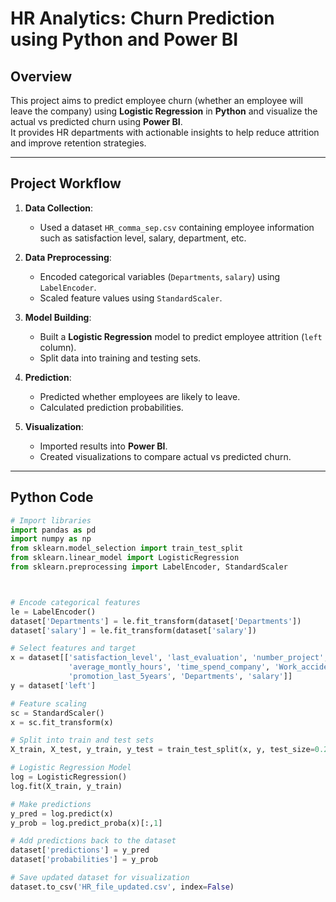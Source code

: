 # HR Analytics: Churn Prediction using Python and Power BI

## Overview
This project aims to predict employee churn (whether an employee will leave the company) using **Logistic Regression** in **Python** and visualize the actual vs predicted churn using **Power BI**.  
It provides HR departments with actionable insights to help reduce attrition and improve retention strategies.

---

## Project Workflow

1. **Data Collection**:
   - Used a dataset `HR_comma_sep.csv` containing employee information such as satisfaction level, salary, department, etc.
   
2. **Data Preprocessing**:
   - Encoded categorical variables (`Departments`, `salary`) using `LabelEncoder`.
   - Scaled feature values using `StandardScaler`.
   
3. **Model Building**:
   - Built a **Logistic Regression** model to predict employee attrition (`left` column).
   - Split data into training and testing sets.
   
4. **Prediction**:
   - Predicted whether employees are likely to leave.
   - Calculated prediction probabilities.

5. **Visualization**:
   - Imported results into **Power BI**.
   - Created visualizations to compare actual vs predicted churn.

---

## Python Code

```python
# Import libraries
import pandas as pd
import numpy as np
from sklearn.model_selection import train_test_split
from sklearn.linear_model import LogisticRegression
from sklearn.preprocessing import LabelEncoder, StandardScaler



# Encode categorical features
le = LabelEncoder()
dataset['Departments'] = le.fit_transform(dataset['Departments'])
dataset['salary'] = le.fit_transform(dataset['salary'])

# Select features and target
x = dataset[['satisfaction_level', 'last_evaluation', 'number_project',
             'average_montly_hours', 'time_spend_company', 'Work_accident',
             'promotion_last_5years', 'Departments', 'salary']]
y = dataset['left']

# Feature scaling
sc = StandardScaler()
x = sc.fit_transform(x)

# Split into train and test sets
X_train, X_test, y_train, y_test = train_test_split(x, y, test_size=0.2, random_state=42)

# Logistic Regression Model
log = LogisticRegression()
log.fit(X_train, y_train)

# Make predictions
y_pred = log.predict(x)
y_prob = log.predict_proba(x)[:,1]

# Add predictions back to the dataset
dataset['predictions'] = y_pred
dataset['probabilities'] = y_prob

# Save updated dataset for visualization
dataset.to_csv('HR_file_updated.csv', index=False)
